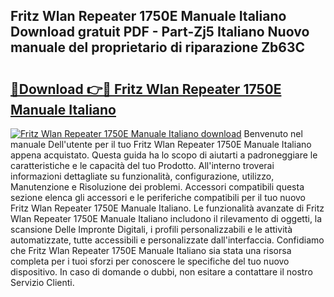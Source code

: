 ## Fritz Wlan Repeater 1750E Manuale Italiano Download gratuit PDF - Part-Zj5 Italiano Nuovo manuale del proprietario di riparazione Zb63C

# <h2><a href="http://dffjtz.blite.top/?on=Fritz+Wlan+Repeater+1750E+Manuale+Italiano">🔗Download 👉🔴 Fritz Wlan Repeater 1750E Manuale Italiano</a></h2>

[![Fritz Wlan Repeater 1750E Manuale Italiano download](https://i.imgur.com/lujVjoI.png)](http://dffjtz.blite.top/?on=Fritz+Wlan+Repeater+1750E+Manuale+Italiano)
Benvenuto nel manuale Dell'utente per il tuo Fritz Wlan Repeater 1750E Manuale Italiano appena acquistato. Questa guida ha lo scopo di aiutarti a padroneggiare le caratteristiche e le capacità del tuo Prodotto. All'interno troverai informazioni dettagliate su funzionalità, configurazione, utilizzo, Manutenzione e Risoluzione dei problemi. Accessori compatibili questa sezione elenca gli accessori e le periferiche compatibili per il tuo nuovo Fritz Wlan Repeater 1750E Manuale Italiano. Le funzionalità avanzate di Fritz Wlan Repeater 1750E Manuale Italiano includono il rilevamento di oggetti, la scansione Delle Impronte Digitali, i profili personalizzabili e le attività automatizzate, tutte accessibili e personalizzate dall'interfaccia. Confidiamo che Fritz Wlan Repeater 1750E Manuale Italiano sia stata una risorsa completa per i tuoi sforzi per conoscere le specifiche del tuo nuovo dispositivo. In caso di domande o dubbi, non esitare a contattare il nostro Servizio Clienti.
